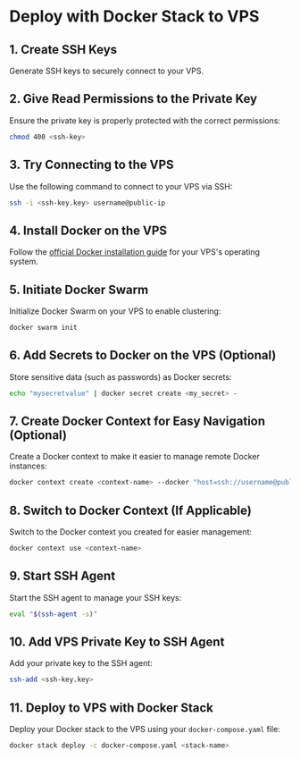 # Deploy with Docker Stack to VPS

## 1. Create SSH Keys
Generate SSH keys to securely connect to your VPS.

## 2. Give Read Permissions to the Private Key
Ensure the private key is properly protected with the correct permissions:
```bash
chmod 400 <ssh-key>
```

## 3. Try Connecting to the VPS
Use the following command to connect to your VPS via SSH:
```bash
ssh -i <ssh-key.key> username@public-ip
```

## 4. Install Docker on the VPS
Follow the [official Docker installation guide](https://docs.docker.com/get-docker/) for your VPS's operating system.

## 5. Initiate Docker Swarm
Initialize Docker Swarm on your VPS to enable clustering:
```bash
docker swarm init
```

## 6. Add Secrets to Docker on the VPS (Optional)
Store sensitive data (such as passwords) as Docker secrets:
```bash
echo "mysecretvalue" | docker secret create <my_secret> -
```

## 7. Create Docker Context for Easy Navigation (Optional)
Create a Docker context to make it easier to manage remote Docker instances:
```bash
docker context create <context-name> --docker "host=ssh://username@public-ip"
```

## 8. Switch to Docker Context (If Applicable)
Switch to the Docker context you created for easier management:
```bash
docker context use <context-name>
```

## 9. Start SSH Agent
Start the SSH agent to manage your SSH keys:
```bash
eval "$(ssh-agent -s)"
```

## 10. Add VPS Private Key to SSH Agent
Add your private key to the SSH agent:
```bash
ssh-add <ssh-key.key>
```

## 11. Deploy to VPS with Docker Stack
Deploy your Docker stack to the VPS using your `docker-compose.yaml` file:
```bash
docker stack deploy -c docker-compose.yaml <stack-name>
```

